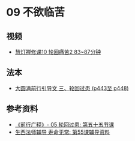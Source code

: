 # 09 不欲临苦

## 视频
- [慧灯禅修课10 轮回痛苦2 83~87分钟](/video/#慧灯禅修课第三册/04-2%20慧灯禅修课10%20轮回痛苦2.mp4#t=01:22:55,01:26:42)


## 法本
- [大圆满前行引导文 三、轮回过患 (p443至 p448)](/books/dymqx/#p443)

## 参考资料
- [《前行广释》- 05 轮回过患: 第五十五节课](/refs/qxgs/qxgs-05lh#前行广释第055课)
- [生西法师辅导 寿命无常: 第55课辅导资料](/refs/qxgs/fudao/qxgsfd-05lh/#前行广释第055课辅导)